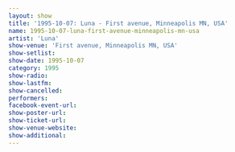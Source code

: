 ```yaml
---
layout: show
title: '1995-10-07: Luna - First avenue, Minneapolis MN, USA'
name: 1995-10-07-luna-first-avenue-minneapolis-mn-usa
artist: 'Luna'
show-venue: 'First avenue, Minneapolis MN, USA'
show-setlist: 
show-date: 1995-10-07
category: 1995
show-radio: 
show-lastfm: 
show-cancelled: 
performers: 
facebook-event-url: 
show-poster-url: 
show-ticket-url: 
show-venue-website: 
show-additional: 
---
```


